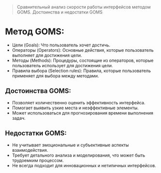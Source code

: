 > Сравнительный анализ скорости работы интерфейсов методом GOMS. Достоинства и недостатки GOMS

#  Метод GOMS:
- Цели (Goals): Что пользователь хочет достичь.
- Операторы (Operators): Основные действия, которые пользователь выполняет для достижения цели.
- Методы (Methods): Процедуры, состоящие из операторов, которые пользователь использует для достижения цели.
- Правила выбора (Selection rules): Правила, которые пользователь применяет для выбора между методами.

## Достоинства GOMS:
- Позволяет количественно оценить эффективность интерфейса.
- Помогает выявить узкие места и неэффективные элементы.
- Может использоваться для прогнозирования времени выполнения задач.

## Недостатки GOMS:
- Не учитывает эмоциональные и субъективные аспекты взаимодействия.
- Требует детального анализа и моделирования, что может быть трудоемким процессом.
- Не всегда подходит для инновационных и нетипичных интерфейсов.